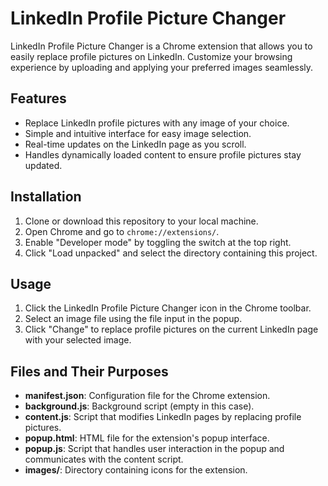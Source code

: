 ﻿
# LinkedIn Profile Picture Changer

LinkedIn Profile Picture Changer is a Chrome extension that allows you to easily replace profile pictures on LinkedIn. Customize your browsing experience by uploading and applying your preferred images seamlessly.

## Features

- Replace LinkedIn profile pictures with any image of your choice.
- Simple and intuitive interface for easy image selection.
- Real-time updates on the LinkedIn page as you scroll.
- Handles dynamically loaded content to ensure profile pictures stay updated.

## Installation

1. Clone or download this repository to your local machine.
2. Open Chrome and go to `chrome://extensions/`.
3. Enable "Developer mode" by toggling the switch at the top right.
4. Click "Load unpacked" and select the directory containing this project.

## Usage

1. Click the LinkedIn Profile Picture Changer icon in the Chrome toolbar.
2. Select an image file using the file input in the popup.
3. Click "Change" to replace profile pictures on the current LinkedIn page with your selected image.

## Files and Their Purposes

- **manifest.json**: Configuration file for the Chrome extension.
- **background.js**: Background script (empty in this case).
- **content.js**: Script that modifies LinkedIn pages by replacing profile pictures.
- **popup.html**: HTML file for the extension's popup interface.
- **popup.js**: Script that handles user interaction in the popup and communicates with the content script.
- **images/**: Directory containing icons for the extension.



